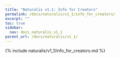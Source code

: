 ```yaml
---
title: "Naturalis v1.1: Info for Creators"
permalink: /docs/naturalis/v1_1/info_for_creators/
excerpt: ""
toc: true
sidebar:
  nav: docs_naturalis_v1_1
parent_url: /docs/naturalis/v1_1/
---
```


{% include naturalis/v1_1/info_for_creators.md %}
